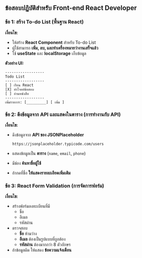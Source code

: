 ## **ข้อสอบปฏิบัติสำหรับ Front-end React Developer**

### **ข้อ 1: สร้าง To-do List (พื้นฐาน React)**

**เงื่อนไข:**

- ให้สร้าง **React Component** สำหรับ To-do List
- ผู้ใช้สามารถ **เพิ่ม, ลบ, และทำเครื่องหมายว่างานเสร็จแล้ว**
- ใช้ **useState** และ **localStorage** เก็บข้อมูล

**ตัวอย่าง UI:**

```
------------------
Todo List
------------------
[ ] เรียน React
[X] ทำโจทย์ข้อสอบ
[ ] อ่านหนังสือ
------------------
เพิ่มรายการ: [_________] [ เพิ่ม ]

```

### **ข้อ 2: ดึงข้อมูลจาก API และแสดงในตาราง (การทำงานกับ API)**

**เงื่อนไข:**

- ดึงข้อมูลจาก **API ของ JSONPlaceholder**
    
    ```bash
    https://jsonplaceholder.typicode.com/users
    ```
    
- แสดงข้อมูลเป็น **ตาราง** (`name`, `email`, `phone`)
- มีช่อง **ค้นหาชื่อผู้ใช้**
- ถ้ากดที่ชื่อ **ให้แสดงรายละเอียดเพิ่มเติม**

### **ข้อ 3: React Form Validation (การจัดการฟอร์ม)**

**เงื่อนไข:**

- สร้างฟอร์มลงทะเบียนที่มี
    - ชื่อ
    - อีเมล
    - รหัสผ่าน
- ตรวจสอบ
    - **ชื่อ** ห้ามว่าง
    - **อีเมล** ต้องเป็นรูปแบบที่ถูกต้อง
    - **รหัสผ่าน** ต้องมากกว่า 8 ตัวอักษร
- ถ้าข้อมูลผิด ให้แสดง **ข้อความแจ้งเตือน**